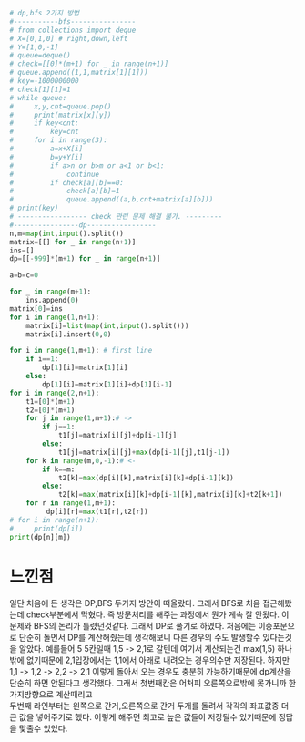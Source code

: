```py
# dp,bfs 2가지 방법
#-----------bfs----------------
# from collections import deque
# X=[0,1,0] # right,down,left
# Y=[1,0,-1]
# queue=deque()
# check=[[0]*(m+1) for _ in range(n+1)]
# queue.append((1,1,matrix[1][1]))
# key=-1000000000
# check[1][1]=1
# while queue:
#     x,y,cnt=queue.pop()
#     print(matrix[x][y])
#     if key<cnt:
#         key=cnt
#     for i in range(3):
#         a=x+X[i]
#         b=y+Y[i]
#         if a>n or b>m or a<1 or b<1:
#             continue
#         if check[a][b]==0:
#             check[a][b]=1
#             queue.append((a,b,cnt+matrix[a][b]))
# print(key)
# ----------------- check 관련 문제 해결 불가. ---------
#----------------dp-----------------
n,m=map(int,input().split())
matrix=[[] for _ in range(n+1)]
ins=[]
dp=[[-999]*(m+1) for _ in range(n+1)]

a=b=c=0

for _ in range(m+1):
    ins.append(0)
matrix[0]=ins
for i in range(1,n+1):
    matrix[i]=list(map(int,input().split()))
    matrix[i].insert(0,0)

for i in range(1,m+1): # first line
    if i==1:
        dp[1][i]=matrix[1][i]
    else:
        dp[1][i]=matrix[1][i]+dp[1][i-1]
for i in range(2,n+1):
    t1=[0]*(m+1)
    t2=[0]*(m+1)
    for j in range(1,m+1):# ->
        if j==1:
            t1[j]=matrix[i][j]+dp[i-1][j]
        else:
            t1[j]=matrix[i][j]+max(dp[i-1][j],t1[j-1])
    for k in range(m,0,-1):# <-
        if k==m:
            t2[k]=max(dp[i][k],matrix[i][k]+dp[i-1][k])
        else:
            t2[k]=max(matrix[i][k]+dp[i-1][k],matrix[i][k]+t2[k+1])
    for r in range(1,m+1):
         dp[i][r]=max(t1[r],t2[r])
# for i in range(n+1):
#     print(dp[i])
print(dp[n][m])
```
<h1>느낀점</h1>
일단 처음에 든 생각은 DP,BFS 두가지 방안이 떠올랐다.
그래서 BFS로 처음 접근해봤는데 check부분에서 막혔다. 즉 방문처리를 해주는 과정에서 뭔가 계속 잘 안됬다. 이 문제와 BFS의 논리가 틀렸던것같다.
그래서 DP로 풀기로 하였다. 처음에는 이중포문으로 단순히 돌면서 DP를 계산해줬는데 생각해보니 다른 경우의 수도 발생할수 있다는것을 알았다. 예를들어
5 5칸일때 1,5 -> 2,1로 갈텐데 여기서 계산되는건 max(1,5) 하나밖에 없기때문에 2,1입장에서는 1,1에서 아래로 내려오는 경우의수만 저장된다. 하지만
1,1 -> 1,2 -> 2,2 -> 2,1 이렇게 돌아서 오는 경우도 충분히 가능하기때문에 dp계산을 단순히 하면 안된다고 생각했다.
그래서 첫번째칸은 어처피 오른쪽으로밖에 못가니까 한가지방향으로 계산때리고<br>
두번째 라인부터는 왼쪽으로 간거,오른쪽으로 간거 두개를 돌려서 각각의 좌표값중 더 큰 값을 넣어주기로 했다.
이렇게 해주면 최고로 높은 값들이 저장될수 있기때문에 정답을 맟출수 있었다.

